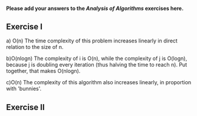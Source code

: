 #### Please add your answers to the ***Analysis of  Algorithms*** exercises here.

## Exercise I

a) O(n)
    The time complexity of this problem increases linearly in direct relation to the size of n.


b)O(nlogn)
The complexity of i is O(n), while the complexity of j is O(logn), because j is doubling every iteration (thus halving the time to reach n). Put together, that makes O(nlogn).


c)O(n)
    The complexity of this algorithm also increases linearly, in proportion with 'bunnies'.

## Exercise II


